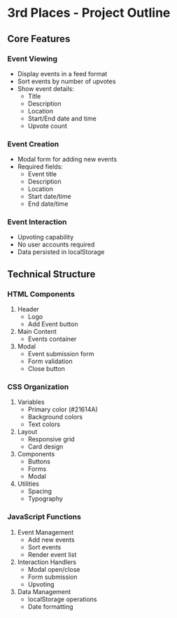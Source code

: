 # 3rd Places - Project Outline

## Core Features

### Event Viewing
- Display events in a feed format
- Sort events by number of upvotes
- Show event details:
  - Title
  - Description
  - Location
  - Start/End date and time
  - Upvote count

### Event Creation
- Modal form for adding new events
- Required fields:
  - Event title
  - Description
  - Location
  - Start date/time
  - End date/time

### Event Interaction
- Upvoting capability
- No user accounts required
- Data persisted in localStorage

## Technical Structure

### HTML Components
1. Header
   - Logo
   - Add Event button
2. Main Content
   - Events container
3. Modal
   - Event submission form
   - Form validation
   - Close button

### CSS Organization
1. Variables
   - Primary color (#21614A)
   - Background colors
   - Text colors
2. Layout
   - Responsive grid
   - Card design
3. Components
   - Buttons
   - Forms
   - Modal
4. Utilities
   - Spacing
   - Typography

### JavaScript Functions
1. Event Management
   - Add new events
   - Sort events
   - Render event list
2. Interaction Handlers
   - Modal open/close
   - Form submission
   - Upvoting
3. Data Management
   - localStorage operations
   - Date formatting
